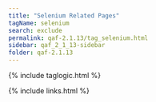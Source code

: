 ```yaml
---
title: "Selenium Related Pages"
tagName: selenium
search: exclude
permalink: qaf-2.1.13/tag_selenium.html
sidebar: qaf_2_1_13-sidebar
folder: qaf-2.1.13
---
```

{% include taglogic.html %}

{% include links.html %}
